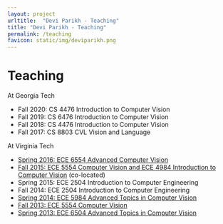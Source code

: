 ```yaml
---
layout: project
urltitle:  "Devi Parikh - Teaching"
title: "Devi Parikh - Teaching"
permalink: /teaching
favicon: static/img/deviparikh.png
---
```


# Teaching

At Georgia Tech
- Fall 2020: CS 4476 Introduction to Computer Vision
- Fall 2019: CS 6476 Introduction to Computer Vision
- Fall 2018: CS 4476 Introduction to Computer Vision
- Fall 2017: CS 8803 CVL Vision and Language

At Virginia Tech
- [Spring 2016: ECE 6554 Advanced Computer Vision][s16ece6554]
- [Fall 2015: ECE 5554 Computer Vision and ECE 4984 Introduction to Computer Vision][f15ece5554ece4984] (co-located)
- Spring 2015: ECE 2504 Introduction to Computer Engineering
- Fall 2014: ECE 2504 Introduction to Computer Engineering
- [Spring 2014: ECE 5984 Advanced Topics in Computer Vision][s14ece5984]
- [Fall 2013: ECE 5554 Computer Vision][f13ece5554]
- [Spring 2013: ECE 6504 Advanced Topics in Computer Vision][s13ece6504]


<!-- [f20cs4476]: https://arjunmajum.github.io/fa20cs4476/ -->
<!-- [f19cs6476]: https://samyak-268.github.io/F19CS6476 -->
<!-- [f18cs4476]: https://samyak-268.github.io/F18CS4476/ -->
<!-- [f17cs8803]: http://www.prism.gatech.edu/~arjun9/CS8803_CVL_Fall17/ -->
[s16ece6554]: https://filebox.ece.vt.edu/%7ES16ECE6554/
[f15ece5554ece4984]:https://filebox.ece.vt.edu/%7EF15ECE5554ECE4984
[s14ece5984]: https://filebox.ece.vt.edu/%7ES14ECE5984/
[f13ece5554]: https://filebox.ece.vt.edu/%7EF13ECE5554/
[s13ece6504]: https://filebox.ece.vt.edu/~S13ECE6504/